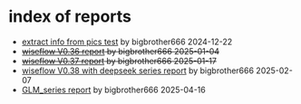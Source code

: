 # index of reports

- [extract info from pics test](./extract_info_from_pics_test_20241222_bigbrother666/README.md) by bigbrother666 2024-12-22
- ~~[wiseflow V0.36 report]() by bigbrother666 2025-01-04~~
- ~~[wiseflow V0.37 report]() by bigbrother666 2025-01-17~~
- [wiseflow V0.38 with deepseek series report](./wiseflow_report_v038_dp_bigbrother666/README.md) by bigbrother666 2025-02-07
- [GLM_series report](./GLM_report_0416.md) by bigbrother666 2025-04-16